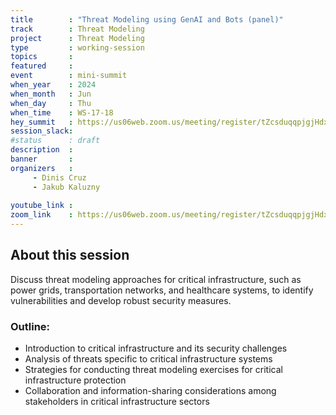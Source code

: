 ```yaml
---
title        : "Threat Modeling using GenAI and Bots (panel)"
track        : Threat Modeling
project      : Threat Modeling
type         : working-session
topics       : 
featured     :
event        : mini-summit
when_year    : 2024
when_month   : Jun
when_day     : Thu
when_time    : WS-17-18
hey_summit   : https://us06web.zoom.us/meeting/register/tZcsduqqpjgjHdxcFnaoYp_9TziQ3eOxGhPQ
session_slack:
#status      : draft
description  :
banner       : 
organizers   :
     - Dinis Cruz
     - Jakub Kaluzny
    
youtube_link : 
zoom_link    : https://us06web.zoom.us/meeting/register/tZcsduqqpjgjHdxcFnaoYp_9TziQ3eOxGhPQ
---
```


## About this session
Discuss threat modeling approaches for critical infrastructure, such as power grids, transportation networks, and healthcare systems, to identify vulnerabilities and develop robust security measures.

### Outline:
- Introduction to critical infrastructure and its security challenges
- Analysis of threats specific to critical infrastructure systems
- Strategies for conducting threat modeling exercises for critical infrastructure protection
- Collaboration and information-sharing considerations among stakeholders in critical infrastructure sectors
